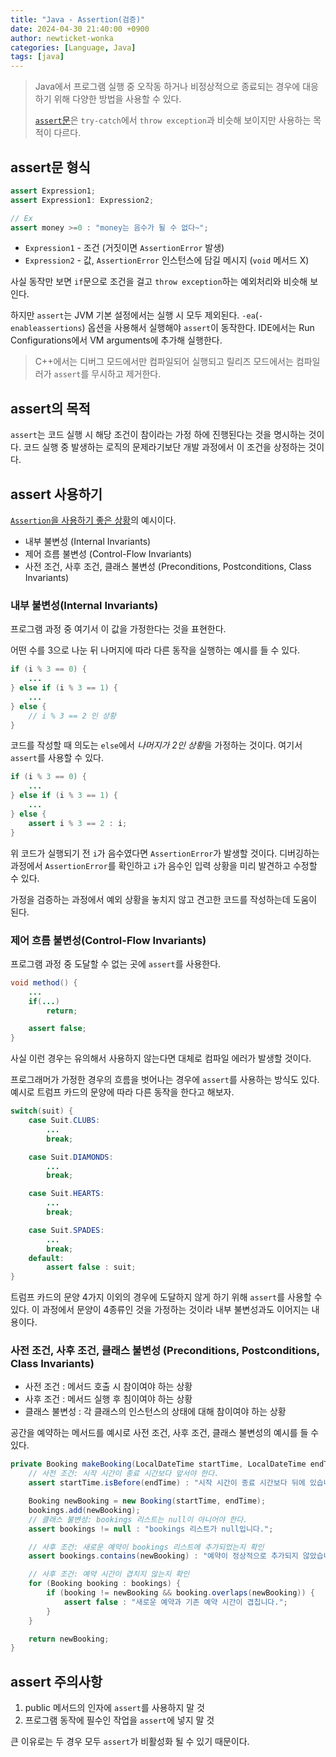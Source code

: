 ```yaml
---
title: "Java - Assertion(검증)"
date: 2024-04-30 21:40:00 +0900
author: newticket-wonka
categories: [Language, Java]
tags: [java]
---
```


> Java에서 프로그램 실행 중 오작동 하거나 비정상적으로 종료되는 경우에 대응하기 위해 다양한 방법을 사용할 수 있다.
>
> [`assert`문](https://docs.oracle.com/javase/specs/jls/se8/html/jls-14.html#jls-14.10)은 `try-catch`에서 `throw exception`과 비슷해 보이지만 사용하는 목적이 다르다.

## assert문 형식

```java
assert Expression1;
assert Expression1: Expression2;

// Ex
assert money >=0 : "money는 음수가 될 수 없다~";
```

* `Expression1` - 조건 (거짓이면 `AssertionError` 발생)
* `Expression2` - 값, `AssertionError` 인스턴스에 담길 메시지 (`void` 메서드 X)

사실 동작만 보면 `if`문으로 조건을 걸고 `throw exception`하는 예외처리와 비슷해 보인다.

하지만 `assert`는 JVM 기본 설정에서는 실행 시 모두 제외된다.
`-ea`(`-enableassertions`) 옵션을 사용해서 실행해야 `assert`이 동작한다.
IDE에서는 Run Configurations에서 VM arguments에 추가해 실행한다.

> C++에서는 디버그 모드에서만 컴파일되어 실행되고 릴리즈 모드에서는 컴파일러가 `assert`를 무시하고 제거한다.

## assert의 목적

`assert`는 코드 실행 시 해당 조건이 참이라는 가정 하에 진행된다는 것을 명시하는 것이다.
코드 실행 중 발생하는 로직의 문제라기보단 개발 과정에서 이 조건을 상정하는 것이다.

## assert 사용하기

[`Assertion`을 사용하기 좋은 상황](https://docs.oracle.com/javase/8/docs/technotes/guides/language/assert.html#usage)의 예시이다.

* 내부 불변성 (Internal Invariants)
* 제어 흐름 불변성 (Control-Flow Invariants)
* 사전 조건, 사후 조건, 클래스 불변성 (Preconditions, Postconditions, Class Invariants)

### 내부 불변성(Internal Invariants)

프로그램 과정 중 여기서 이 값을 가정한다는 것을 표현한다.

어떤 수를 3으로 나눈 뒤 나머지에 따라 다른 동작을 실행하는 예시를 들 수 있다.

```java
if (i % 3 == 0) {
    ...
} else if (i % 3 == 1) {
    ...
} else {
    // i % 3 == 2 인 상황
}
```

코드를 작성할 때 의도는 `else`에서 *나머지가 2인 상황*을 가정하는 것이다.
여기서 `assert`를 사용할 수 있다.

```java
if (i % 3 == 0) {
    ...
} else if (i % 3 == 1) {
    ...
} else {
    assert i % 3 == 2 : i;
}
```

위 코드가 실행되기 전 `i`가 음수였다면 `AssertionError`가 발생할 것이다.
디버깅하는 과정에서 `AssertionError`를 확인하고 `i`가 음수인 입력 상황을 미리 발견하고 수정할 수 있다.

가정을 검증하는 과정에서 예외 상황을 놓치지 않고 견고한 코드를 작성하는데 도움이 된다.

### 제어 흐름 불변성(Control-Flow Invariants)

프로그램 과정 중 도달할 수 없는 곳에 `assert`를 사용한다.

```java
void method() {
    ...
    if(...)
        return;

    assert false;
}
```

사실 이런 경우는 유의해서 사용하지 않는다면 대체로 컴파일 에러가 발생할 것이다.

프로그래머가 가정한 경우의 흐름을 벗어나는 경우에 `assert`를 사용하는 방식도 있다.
예시로 트럼프 카드의 문양에 따라 다른 동작을 한다고 해보자.

```java
switch(suit) {
    case Suit.CLUBS:
        ...
        break;

    case Suit.DIAMONDS:
        ...
        break;

    case Suit.HEARTS:
        ...
        break;

    case Suit.SPADES:
        ...
        break;
    default:
        assert false : suit;
}
```

트럼프 카드의 문양 4가지 이외의 경우에 도달하지 않게 하기 위해 `assert`를 사용할 수 있다.
이 과정에서 문양이 4종류인 것을 가정하는 것이라 내부 불변성과도 이어지는 내용이다.

### 사전 조건, 사후 조건, 클래스 불변성 (Preconditions, Postconditions, Class Invariants)

* 사전 조건     : 메서드 호출 시 참이여야 하는 상황
* 사후 조건     : 메서드 실행 후 침이여야 하는 상황
* 클래스 불변성 : 각 클래스의 인스턴스의 상태에 대해 참이여야 하는 상황

공간을 예약하는 메서드를 예시로 사전 조건, 사후 조건, 클래스 불변성의 예시를 들 수 있다.

```java
private Booking makeBooking(LocalDateTime startTime, LocalDateTime endTime) {
    // 사전 조건: 시작 시간이 종료 시간보다 앞서야 한다.
    assert startTime.isBefore(endTime) : "시작 시간이 종료 시간보다 뒤에 있습니다.";

    Booking newBooking = new Booking(startTime, endTime);
    bookings.add(newBooking);
    // 클래스 불변성: bookings 리스트는 null이 아니어야 한다.
    assert bookings != null : "bookings 리스트가 null입니다.";

    // 사후 조건: 새로운 예약이 bookings 리스트에 추가되었는지 확인
    assert bookings.contains(newBooking) : "예약이 정상적으로 추가되지 않았습니다.";

    // 사후 조건: 예약 시간이 겹치지 않는지 확인
    for (Booking booking : bookings) {
        if (booking != newBooking && booking.overlaps(newBooking)) {
            assert false : "새로운 예약과 기존 예약 시간이 겹칩니다.";
        }
    }

    return newBooking;
}
```

## assert 주의사항

1. public 메서드의 인자에 `assert`를 사용하지 말 것
2. 프로그램 동작에 필수인 작업을 `assert`에 넣지 말 것

큰 이유로는 두 경우 모두 `assert`가 비활성화 될 수 있기 때문이다.

